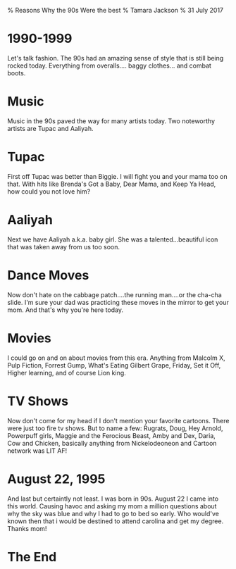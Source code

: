 % Reasons Why the 90s Were the best
% Tamara Jackson
% 31 July 2017

# 1990-1999

<aside class="notes">
Let's talk fashion. The 90s had an amazing sense of style that is still being rocked today. 
Everything from overalls.... baggy clothes... and combat boots.
</aside>

# Music

<aside class="notes">
Music in the 90s paved the way for many artists today. Two noteworthy artists are Tupac and Aaliyah. 
</aside>


# Tupac
<aside class="notes"> 
First off Tupac was better than Biggie. I will fight you and your mama too on that. With hits like
Brenda's Got a Baby, Dear Mama, and Keep Ya Head, how could you not love him?
</aside>

# Aaliyah

<aside class="notes">
Next we have Aaliyah a.k.a. baby girl. She was a talented...beautiful icon that was taken away from us too soon.
</aside>

# Dance Moves

<aside class="notes">
Now don't hate on the cabbage patch....the running man....or the cha-cha slide. I'm sure your dad
was practicing these moves in the mirror to get your mom. And that's why you're here today. 
</aside>

# Movies

<aside class="notes">
I could go on and on about movies from this era. Anything from Malcolm X, Pulp Fiction, Forrest Gump, What's Eating Gilbert Grape, Friday, Set it Off, Higher learning, and of course Lion king. 
</aside>

# TV Shows

<aside class="notes">
Now don't come for my head if I don't mention your favorite cartoons. There were just too fire tv shows. But to name a 
few: Rugrats, Doug, Hey Arnold, Powerpuff girls, Maggie and the Ferocious Beast, Amby and Dex, Daria, Cow and Chicken, basically anything from Nickelodeoneon and Cartoon network was LIT AF!
</aside>

# August 22, 1995

<aside class="notes">
And last but certaintly not least. I was born in 90s. August 22 I came into this world. Causing havoc and asking
my mom a million questions about why the sky was blue and why I had to go to bed so early.
Who would've known then that i would be destined to attend carolina and get my degree. Thanks mom! 
</aside>

# The End











